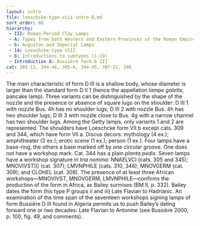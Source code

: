 ```yaml
---
layout: intro
file: loeschcke-type-viii-intro-8.md
sort_order: 68
hierarchy:
 - III: Roman-Period Clay Lamps
 - A: Types from both Western and Eastern Provinces of the Roman Empire
 - b: Augustan and Imperial Lamps
 - 14: Loeschcke type VIII
 - b: Introductions to subtypes (1–19)
 - Introduction 8: Bussière form D III
cat: 305-11, 344-46, 305-6, 344-45, 307-11, 346
---
```


The main characteristic of form D III is a shallow body, whose diameter is larger than the standard form D II 1 (hence the appellation *lampe galette,* pancake lamp). Three variants can be distinguished by the shape of the nozzle and the presence or absence of square lugs on the shoulder: D III 1 with nozzle Bus. 4h has no shoulder lugs; D III 2 with nozzle Bus. 4h has two shoulder lugs; D III 3 with nozzle close to Bus. 4g with a narrow channel has two shoulder lugs. Among the Getty lamps, only variants 1 and 2 are represented. The shoulders have Loeschcke form VII b except cats. 309 and 344, which have form VII a. Discus decors: mythology (4 ex.); amphitheater (3 ex.); erotic scene (1 ex.); person (1 ex.). Four lamps have a base-ring, the others a base marked off by one circular groove. One does not have a workshop mark. Cat. 344 has a plain *planta pedis.* Seven lamps have a workshop signature in *tria nomina:* <span class="inscription">NNAELVCI</span> (cats. 305 and 345); <span class="inscription">MNOVIVST[I]</span> (cat. 307); <span class="inscription">LMVNPHILE</span> (cats. 310, 346); <span class="inscription">MNOVGERM</span> (cat. 309); and <span class="inscription">CLOHEL</span> (cat. 308). The presence of at least three African workshops—<span class="inscription">MNOVIVST, MNOVGERM, LMVNPHILE</span>—confirms the production of the form in Africa, as Bailey surmises (BM II, p. 332). Bailey dates the form (his type P groups ii and iii) Late Flavian to Hadrianic. An examination of the time span of the seventeen workshops signing lamps of form Bussière D III found in Algeria permits us to push Bailey’s dating forward one or two decades: Late Flavian to Antonine (see Bussière 2000, p. 100, fig. 49, and comments).
